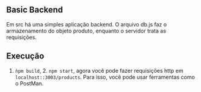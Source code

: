 ## Basic Backend 

Em src há uma simples aplicação backend. O arquivo db.js faz o armazenamento do objeto produto, enquanto o servidor
trata as requisições. 

## Execução
1. ```ǹpm build```, 2. ```npm start```, agora você pode fazer requisições http em ```localhost::3003/products```. Para isso, você pode usar ferramentas como o PostMan.